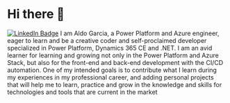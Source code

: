 # Hi there 👋

[![LinkedIn Badge](https://img.shields.io/badge/LinkedIn-Profile-informational?style=flat&logo=linkedin&logoColor=white&color=0D76A8)](https://www.linkedin.com/in/aldo-garcia-b0b53429/)
I am Aldo Garcia, a Power Platform and Azure engineer, eager to learn and be a creative coder and self-proclaimed developer specialized in Power Platform, Dynamics 365 CE and .NET.
I am an avid learner for learning and growing not only in the Power Platform and Azure Stack, but also for the front-end and back-end development with the CI/CD automation.
One of my intended goals is to contribute what I learn during my experiences in my professional career, and adding personal projects that will help me to learn, practice and grow in the knowledge and skills for technologies and tools that are current in the market
